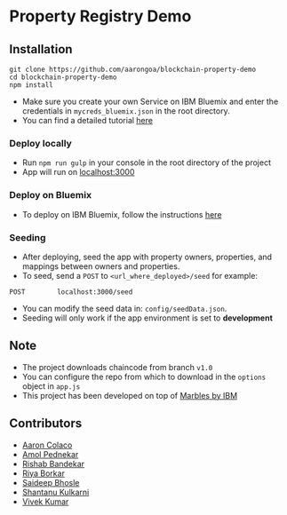 # Property Registry Demo


## Installation

```console
git clone https://github.com/aarongoa/blockchain-property-demo
cd blockchain-property-demo
npm install
```

* Make sure you create your own Service on IBM Bluemix and enter the credentials in `mycreds_bluemix.json` in the root directory.
* You can find a detailed tutorial [here](https://github.com/aarongoa/marbles/blob/master/docs/use_bluemix_hyperledger.md)

### Deploy locally
* Run `npm run gulp` in your console in the root directory of the project
* App will run on [localhost:3000](http://localhost:3000)

### Deploy on Bluemix
* To deploy on IBM Bluemix, follow the instructions [here](https://github.com/aarongoa/marbles/blob/master/docs/host_marbles_bluemix.md)

### Seeding
* After deploying, seed the app with property owners, properties, and mappings between owners and properties.
* To seed, send a `POST` to `<url_where_deployed>/seed`
for example:
```console
POST        localhost:3000/seed
```
* You can modify the seed data in: `config/seedData.json`.
* Seeding will only work if the app environment is set to <b>development</b>

## Note
* The project downloads chaincode from branch `v1.0`
* You can configure the repo from which to download in the `options` object in `app.js`
* This project has been developed on top of [Marbles by IBM](https://github.com/IBM-Blockchain/marbles)


## Contributors
* [Aaron Colaco](http://aaroncolaco.com/)
* [Amol Pednekar](https://github.com/amolpednekar)
* [Rishab Bandekar](https://github.com/haxreo5)
* [Riya Borkar](https://github.com/riyaborkar)
* [Saideep Bhosle](https://github.com/bhosle)
* [Shantanu Kulkarni](https://github.com/shantanu3637)
* [Vivek Kumar](https://github.com/vivek-26)
